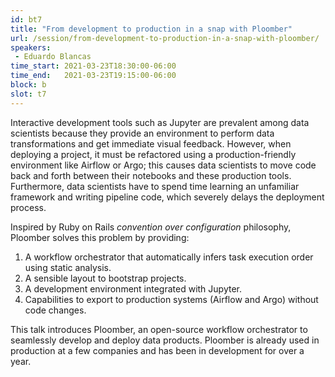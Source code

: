 ```yaml
---
id: bt7
title: "From development to production in a snap with Ploomber"
url: /session/from-development-to-production-in-a-snap-with-ploomber/
speakers:
 - Eduardo Blancas
time_start: 2021-03-23T18:30:00-06:00
time_end:   2021-03-23T19:15:00-06:00
block: b
slot: t7
---
```


Interactive development tools such as Jupyter are prevalent among data scientists because they provide an environment to perform data transformations and get immediate visual feedback. However, when deploying a project, it must be refactored using a production-friendly environment like Airflow or Argo; this causes data scientists to move code back and forth between their notebooks and these production tools. Furthermore, data scientists have to spend time learning an unfamiliar framework and writing pipeline code, which severely delays the deployment process.

Inspired by Ruby on Rails *convention over configuration* philosophy, Ploomber solves this problem by providing:
<ol>
 	<li>A workflow orchestrator that automatically infers task execution order using static analysis.</li>
 	<li>A sensible layout to bootstrap projects.</li>
 	<li>A development environment integrated with Jupyter.</li>
 	<li>Capabilities to export to production systems (Airflow and Argo) without code changes.</li>
</ol>
This talk introduces Ploomber, an open-source workflow orchestrator to seamlessly develop and deploy data products. Ploomber is already used in production at a few companies and has been in development for over a year.

&nbsp;